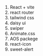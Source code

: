 1. React + vite
2. react router
3. tailwind css
4. daisy ui
5. swiper
6. Animate.css
7. AOS packege
8. react-icon
9. sweet-alert